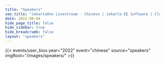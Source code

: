 ```yaml
---
title: "Speakers"
seo_title: "JakartaOne Livestream - Chinese | Jakarta EE Software | Cloud Native"
date: 2022-08-04
hide_page_title: false
hide_sidebar: true
hide_breadcrumb: false
layout: "speakers"
---
```


{{< events/user_bios year="2022" event="chinese" source="speakers" imgRoot="/images/speakers/" >}}
